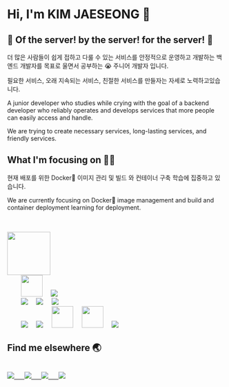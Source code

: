 <br>
<br>

# Hi, I'm KIM JAESEONG 👋
## 🐋 Of the server! by the server! for the server! 🐋

더 많은 사람들이 쉽게 접하고 다룰 수  있는 서비스를 안정적으로 운영하고 개발하는 백엔드 개발자를 목표로 울면서 공부하는 😭 주니어 개발자 입니다.

필요한 서비스, 오래 지속되는 서비스, 친절한 서비스를 만들자는 자세로 노력하고있습니다.


A junior developer who studies while crying with the goal of a backend developer who reliably operates and develops services that more people can easily access and handle.

We are trying to create necessary services, long-lasting services, and friendly services.

## What I'm focusing on 👨‍💻
현재 배포를 위한 Docker🐋 이미지 관리 및 빌드 와 컨테이너 구축 학습에 집중하고 있습니다.

We are currently focusing on Docker🐋 image management and build and container deployment learning for deployment.

<br>
<br>


<img width="100" src="https://user-images.githubusercontent.com/33158051/103466606-760a4000-4d14-11eb-9941-2f3d00371471.png"/>
<br>
&nbsp;&nbsp;&nbsp;&nbsp;&nbsp;&nbsp;&nbsp;&nbsp;<img src="https://camo.githubusercontent.com/9496882abd182958bcea4238ab44f7eb8928d7a4144c150f18f6c55ceb9b4490/68747470733a2f2f6564656e742e6769746875622e696f2f537570657254696e7949636f6e732f696d616765732f7376672f6a6176617363726970742e737667" width="50"/>
&nbsp;&nbsp;&nbsp;&nbsp;<img src="https://img.icons8.com/color/50/000000/java-coffee-cup-logo--v1.png"/>
<br>
&nbsp;&nbsp;&nbsp;&nbsp;&nbsp;&nbsp;&nbsp;&nbsp;<img src="https://img.icons8.com/color/50/000000/amazon-web-services.png"/>
&nbsp;&nbsp;&nbsp;&nbsp;<img src="https://img.icons8.com/color/50/000000/jenkins.png"/>
&nbsp;&nbsp;&nbsp;&nbsp;<img src="https://img.icons8.com/color/50/000000/docker.png"/>
<br>
&nbsp;&nbsp;&nbsp;&nbsp;&nbsp;&nbsp;&nbsp;&nbsp;<img src="https://img.icons8.com/external-wanicon-two-tone-wanicon/50/000000/external-elephant-nature-wanicon-two-tone-wanicon.png"/>
&nbsp;&nbsp;&nbsp;&nbsp;<img src="https://img.icons8.com/fluency/50/000000/mysql-logo.png"/>
&nbsp;&nbsp;&nbsp;&nbsp;<img src="https://img.icons8.com/external-prettycons-solid-prettycons/100/000000/external-electrons-technology-prettycons-solid-prettycons.png" width="50"/>
&nbsp;&nbsp;&nbsp;&nbsp;<img src="https://img.icons8.com/external-flaticons-lineal-color-flat-icons/100/000000/external-html-computer-science-flaticons-lineal-color-flat-icons.png" width="50"/>
&nbsp;&nbsp;&nbsp;&nbsp;<img src="https://img.icons8.com/dusk/50/000000/css3.png"/>


<br>

## Find me elsewhere 🌏

<br>

<a href="https://www.linkedin.com/in/kim-jaeseong-6251221a6/">
<img src="https://img.icons8.com/nolan/50/linkedin-circled.png"/> &nbsp;&nbsp;&nbsp;&nbsp;
</a>

<a href="mailto:baugh248730@gmail.com">
<img src="https://img.icons8.com/nolan/50/gmail-new.png"/> &nbsp;&nbsp;&nbsp;&nbsp;
</a>

<a href="https://json0506.notion.site/BE-f943fe4aec18422186b16ca0608f7e9f">
<img src="https://img.icons8.com/nolan/50/notion.png"/> &nbsp;&nbsp;&nbsp;&nbsp;
</a>

<a>
<img src="https://img.icons8.com/officel/50/000000/instagram-new.png"/>
</a>
<br>